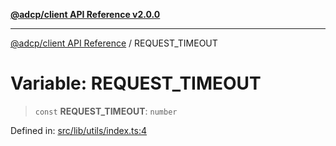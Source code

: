 [**@adcp/client API Reference v2.0.0**](../README.md)

***

[@adcp/client API Reference](../README.md) / REQUEST\_TIMEOUT

# Variable: REQUEST\_TIMEOUT

> `const` **REQUEST\_TIMEOUT**: `number`

Defined in: [src/lib/utils/index.ts:4](https://github.com/adcontextprotocol/adcp-client/blob/9ed0be764adbd110916d257101c95a577b3f15c8/src/lib/utils/index.ts#L4)
